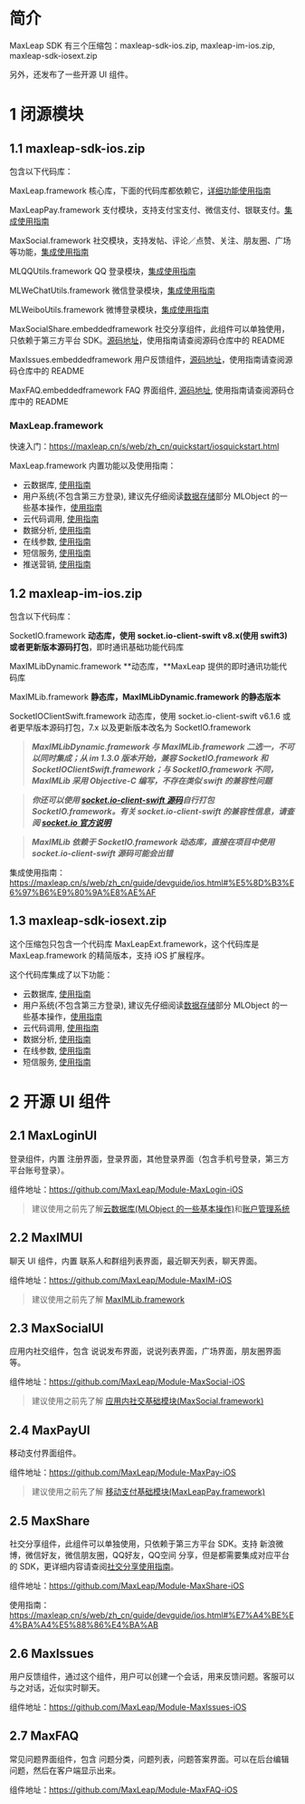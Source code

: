 # 简介

MaxLeap SDK 有三个压缩包：maxleap-sdk-ios.zip, maxleap-im-ios.zip, maxleap-sdk-iosext.zip

另外，还发布了一些开源 UI 组件。

# 1 闭源模块

## 1.1 maxleap-sdk-ios.zip

包含以下代码库：

MaxLeap.framework 核心库，下面的代码库都依赖它，[详细功能使用指南](#MaxLeap_detail)

<a id="MaxLeapPay_detail"></a>
MaxLeapPay.framework 支付模块，支持支付宝支付、微信支付、银联支付。[集成使用指南][MaxLeapPay_detail]

<a id="MaxSocial_detail"></a>
MaxSocial.framework 社交模块，支持发帖、评论／点赞、关注、朋友圈、广场等功能，[集成使用指南][MaxSocial_detail]

MLQQUtils.framework QQ 登录模块，[集成使用指南][MLQQUtils_detail]

MLWeChatUtils.framework 微信登录模块，[集成使用指南][MLWeChatUtils_detail]

MLWeiboUtils.framework 微博登录模块，[集成使用指南][MLWeiboUtils_detail]

MaxSocialShare.embeddedframework 社交分享组件，此组件可以单独使用，只依赖于第三方平台 SDK。[源码地址][maxshare_source]，使用指南请查阅源码仓库中的 README

MaxIssues.embeddedframework 用户反馈组件，[源码地址][maxissues_source]，使用指南请查阅源码仓库中的 README

MaxFAQ.embeddedframework FAQ 界面组件, [源码地址][maxfaq_source], 使用指南请查阅源码仓库中的 README

<a id="MaxLeap_detail"></a>
### MaxLeap.framework

快速入门：https://maxleap.cn/s/web/zh_cn/quickstart/iosquickstart.html

MaxLeap.framework 内置功能以及使用指南：

- 云数据库, [使用指南][cloud_data]
- 用户系统(不包含第三方登录), 建议先仔细阅读[数据存储][cloud_data]部分 MLObject 的一些基本操作，[使用指南][accout_system]
- 云代码调用, [使用指南][cloud_code]
- 数据分析, [使用指南][analytics]
- 在线参数, [使用指南][cloud_config]
- 短信服务, [使用指南][smscode]
- 推送营销, [使用指南][marketing]


<a id="maxleap-im-ios"></a>
## 1.2 maxleap-im-ios.zip

包含以下代码库：

SocketIO.framework **动态库，使用 socket.io-client-swift v8.x(使用 swift3) 或者更新版本源码打包**，即时通讯基础功能代码库

MaxIMLibDynamic.framework **动态库，**MaxLeap 提供的即时通讯功能代码库

MaxIMLib.framework **静态库，MaxIMLibDynamic.framework 的静态版本**

SocketIOClientSwift.framework 动态库，使用 socket.io-client-swift v6.1.6 或者更早版本源码打包，7.x 以及更新版本改名为 SocketIO.framework

> **_MaxIMLibDynamic.framework 与 MaxIMLib.framework 二选一，不可以同时集成；从 im 1.3.0 版本开始，兼容 SocketIO.framework 和 SocketIOClientSwift.framework；与 SocketIO.framework 不同，MaxIMLib 采用 Objective-C 编写，不存在类似 swift 的兼容性问题_**

> **_你还可以使用 [socket.io-client-swift 源码](https://github.com/socketio/socket.io-client-swift)自行打包 SocketIO.framework。有关 socket.io-client-swift 的兼容性信息，请查阅 [socket.io 官方说明](https://github.com/socketio/socket.io-client-swift/blob/master/README.md#installation)_**

> **_MaxIMLib 依赖于 SocketIO.framework 动态库，直接在项目中使用 socket.io-client-swift 源码可能会出错_**

集成使用指南：https://maxleap.cn/s/web/zh_cn/guide/devguide/ios.html#%E5%8D%B3%E6%97%B6%E9%80%9A%E8%AE%AF

## 1.3 maxleap-sdk-iosext.zip

这个压缩包只包含一个代码库 MaxLeapExt.framework，这个代码库是 MaxLeap.framework 的精简版本，支持 iOS 扩展程序。

这个代码库集成了以下功能：

- 云数据库, [使用指南][cloud_data]
- 用户系统(不包含第三方登录), 建议先仔细阅读[数据存储][cloud_data]部分 MLObject 的一些基本操作，[使用指南][accout_system]
- 云代码调用, [使用指南][cloud_code]
- 数据分析, [使用指南][analytics]
- 在线参数, [使用指南][cloud_config]
- 短信服务, [使用指南][smscode]

# 2 开源 UI 组件

## 2.1 MaxLoginUI

登录组件，内置 注册界面，登录界面，其他登录界面（包含手机号登录，第三方平台账号登录）。

组件地址：https://github.com/MaxLeap/Module-MaxLogin-iOS

> 建议使用之前先了解[云数据库(MLObject 的一些基本操作)][cloud_data]和[账户管理系统][accout_system]

## 2.2 MaxIMUI

聊天 UI 组件，内置 联系人和群组列表界面，最近聊天列表，聊天界面。

组件地址：https://github.com/MaxLeap/Module-MaxIM-iOS

> 建议使用之前先了解 [MaxIMLib.framework](#maxleap-im-ios)

## 2.3 MaxSocialUI

应用内社交组件，包含 说说发布界面，说说列表界面，广场界面，朋友圈界面等。

组件地址：https://github.com/MaxLeap/Module-MaxSocial-iOS

> 建议使用之前先了解 [应用内社交基础模块(MaxSocial.framework)](#MaxSocial_detail)

## 2.4 MaxPayUI

移动支付界面组件。

组件地址：https://github.com/MaxLeap/Module-MaxPay-iOS

> 建议使用之前先了解 [移动支付基础模块(MaxLeapPay.framework)](#MaxLeapPay_detail)

## 2.5 MaxShare

社交分享组件，此组件可以单独使用，只依赖于第三方平台 SDK。支持 新浪微博，微信好友，微信朋友圈，QQ好友，QQ空间 分享，但是都需要集成对应平台的 SDK，更详细内容请查阅[社交分享使用指南](https://maxleap.cn/s/web/zh_cn/guide/devguide/ios.html#%E7%A4%BE%E4%BA%A4%E5%88%86%E4%BA%AB)。

组件地址：https://github.com/MaxLeap/Module-MaxShare-iOS

使用指南：https://maxleap.cn/s/web/zh_cn/guide/devguide/ios.html#%E7%A4%BE%E4%BA%A4%E5%88%86%E4%BA%AB

## 2.6 MaxIssues

用户反馈组件，通过这个组件，用户可以创建一个会话，用来反馈问题。客服可以与之对话，近似实时聊天。

组件地址：https://github.com/MaxLeap/Module-MaxIssues-iOS

## 2.7 MaxFAQ

常见问题界面组件，包含 问题分类，问题列表，问题答案界面。可以在后台编辑问题，然后在客户端显示出来。

组件地址：https://github.com/MaxLeap/Module-MaxFAQ-iOS



[cloud_data]: https://maxleap.cn/s/web/zh_cn/guide/devguide/ios.html#数据存储
[accout_system]: https://maxleap.cn/s/web/zh_cn/guide/devguide/ios.html#账号服务
[cloud_code]: https://maxleap.cn/s/web/zh_cn/guide/devguide/ios.html#云代码
[analytics]: https://maxleap.cn/s/web/zh_cn/guide/devguide/ios.html#数据分析
[cloud_config]: https://maxleap.cn/s/web/zh_cn/guide/devguide/ios.html#在线参数
[smscode]: https://maxleap.cn/s/web/zh_cn/guide/devguide/ios.html#账号服务-短信验证服务
[marketing]: https://maxleap.cn/s/web/zh_cn/guide/devguide/ios.html#推送营销

[MaxLeapPay_detail]: https://maxleap.cn/s/web/zh_cn/guide/devguide/ios.html#移动支付
[MaxSocial_detail]: https://maxleap.cn/s/web/zh_cn/guide/devguide/ios.html#应用内社交
[MLQQUtils_detail]: https://maxleap.cn/s/web/zh_cn/guide/devguide/ios.html#账号服务-第三方登录-使用-qq-账号登陆
[MLWeChatUtils_detail]: https://maxleap.cn/s/web/zh_cn/guide/devguide/ios.html#账号服务-第三方登录-使用微信账号登陆
[MLWeiboUtils_detail]: https://maxleap.cn/s/web/zh_cn/guide/devguide/ios.html#账号服务-第三方登录-使用微博账号登陆

[maxshare_source]: https://github.com/MaxLeap/Module-MaxShare-iOS
[maxissues_source]: https://github.com/MaxLeap/Module-MaxIssues-iOS
[maxfaq_source]: https://github.com/MaxLeap/Module-MaxFAQ-iOS
